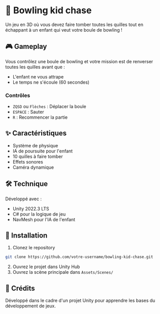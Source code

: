 # 🎳 Bowling kid chase

Un jeu en 3D où vous devez faire tomber toutes les quilles tout en échappant à un enfant qui veut votre boule de bowling !

## 🎮 Gameplay

Vous contrôlez une boule de bowling et votre mission est de renverser toutes les quilles avant que :
- L'enfant ne vous attrape
- Le temps ne s'écoule (60 secondes)

### Contrôles
- `ZQSD` ou `Flèches` : Déplacer la boule
- `ESPACE` : Sauter
- `R` : Recommencer la partie

## ✨ Caractéristiques

- Système de physique 
- IA de poursuite pour l'enfant
- 10 quilles à faire tomber
- Effets sonores 
- Caméra dynamique

## 🛠️ Technique

Développé avec :
- Unity 2022.3 LTS
- C# pour la logique de jeu
- NavMesh pour l'IA de l'enfant

## 🎯 Installation

1. Clonez le repository 
```	bash
git clone https://github.com/votre-username/bowling-kid-chase.git
```

2. Ouvrez le projet dans Unity Hub
3. Ouvrez la scène principale dans `Assets/Scenes/`

## 🎨 Crédits

Développé dans le cadre d'un projet Unity pour apprendre les bases du développement de jeux.
